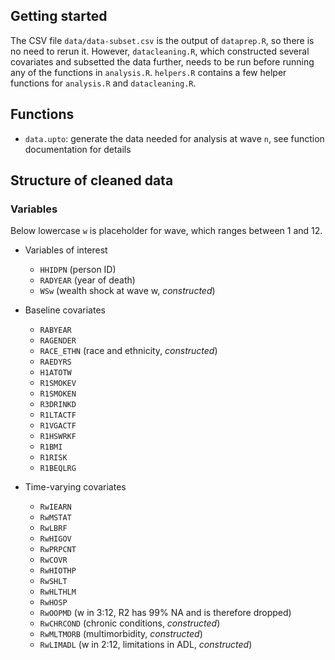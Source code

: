 ## Getting started
The CSV file `data/data-subset.csv` is the output of `dataprep.R`, so there is no need to rerun it.  However, `datacleaning.R`, which constructed several covariates and subsetted the data further, needs to be run before running any of the functions in `analysis.R`.  `helpers.R` contains a few helper functions for `analysis.R` and `datacleaning.R`.

## Functions
* `data.upto`: generate the data needed for analysis at wave `n`, see
  function documentation for details

## Structure of cleaned data
### Variables
Below lowercase `w` is placeholder for wave, which ranges between 1 and 12.

* Variables of interest
  * `HHIDPN` (person ID)
  * `RADYEAR` (year of death)
  * `WSw` (wealth shock at wave w, *constructed*)

* Baseline covariates
  * `RABYEAR`
  * `RAGENDER`
  * `RACE_ETHN` (race and ethnicity, *constructed*)
  * `RAEDYRS`
  * `H1ATOTW`
  * `R1SMOKEV`
  * `R1SMOKEN`
  * `R3DRINKD`
  * `R1LTACTF`
  * `R1VGACTF`
  * `R1HSWRKF`
  * `R1BMI`
  * `R1RISK`
  * `R1BEQLRG`

* Time-varying covariates
  * `RwIEARN`
  * `RwMSTAT`
  * `RwLBRF`
  * `RwHIGOV`
  * `RwPRPCNT`
  * `RwCOVR`
  * `RwHIOTHP`
  * `RwSHLT`
  * `RwHLTHLM`
  * `RwHOSP`
  * `RwOOPMD` (w in 3:12, R2 has 99% NA and is therefore dropped)
  * `RwCHRCOND` (chronic conditions, *constructed*)
  * `RwMLTMORB` (multimorbidity, *constructed*)
  * `RwLIMADL` (w in 2:12, limitations in ADL, *constructed*)
